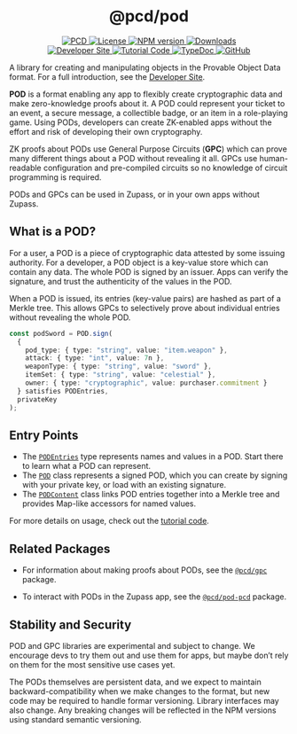 <p align="center">
    <h1 align="center">
        @pcd/pod
    </h1>
</p>

<p align="center">
    <a href="https://github.com/proofcarryingdata">
        <img alt="PCD" src="https://img.shields.io/badge/project-PCD-blue.svg?style=flat-square">
    </a>
    <a href="https://github.com/proofcarryingdata/zupass/blob/main/packages/lib/pod/LICENSE">
        <img alt="License" src="https://img.shields.io/badge/license-GPL--3.0-green.svg?style=flat-square">
    </a>
    <a href="https://www.npmjs.com/package/@pcd/pod">
        <img alt="NPM version" src="https://img.shields.io/npm/v/@pcd/pod-pcd?style=flat-square" />
    </a>
    <a href="https://npmjs.org/package/@pcd/pod">
        <img alt="Downloads" src="https://img.shields.io/npm/dm/@pcd/pod.svg?style=flat-square" />
    </a>
<br>
    <a href="https://zupass.org/pod-developers">
        <img alt="Developer Site" src="https://img.shields.io/badge/Developer_Site-green.svg?style=flat-square">
    </a>
    <a href="https://github.com/proofcarryingdata/zupass/blob/main/examples/pod-gpc-example/src/podExample.ts#L57">
        <img alt="Tutorial Code" src="https://img.shields.io/badge/Tutorial_Code-blue.svg?style=flat-square">
    </a>
    <a href="https://docs.pcd.team/modules/_pcd_pod.html">
        <img alt="TypeDoc" src="https://img.shields.io/badge/TypeDoc-purple.svg?style=flat-square">
    </a>
    <a href="https://github.com/proofcarryingdata/zupass/tree/main/packages/lib/pod">
        <img alt="GitHub" src="https://img.shields.io/badge/GitHub-grey.svg?style=flat-square">
    </a>
</p>

A library for creating and manipulating objects in the Provable Object Data
format. For a full introduction, see the
[Developer Site](https://zupass.org/pod-developers).

**POD** is a format enabling any app to flexibly create cryptographic data and
make zero-knowledge proofs about it. A POD could represent your ticket to an
event, a secure message, a collectible badge, or an item in a role-playing game.
Using PODs, developers can create ZK-enabled apps without the effort and risk of
developing their own cryptography.

ZK proofs about PODs use General Purpose Circuits (**GPC**) which can prove many
different things about a POD without revealing it all. GPCs use human-readable
configuration and pre-compiled circuits so no knowledge of circuit programming
is required.

PODs and GPCs can be used in Zupass, or in your own apps without Zupass.

## What is a POD?

For a user, a POD is a piece of cryptographic data attested by some issuing
authority. For a developer, a POD object is a key-value store which can contain
any data. The whole POD is signed by an issuer. Apps can verify the signature,
and trust the authenticity of the values in the POD.

When a POD is issued, its entries (key-value pairs) are hashed as part of a
Merkle tree. This allows GPCs to selectively prove about individual entries
without revealing the whole POD.

```TypeScript
const podSword = POD.sign(
  {
    pod_type: { type: "string", value: "item.weapon" },
    attack: { type: "int", value: 7n },
    weaponType: { type: "string", value: "sword" },
    itemSet: { type: "string", value: "celestial" },
    owner: { type: "cryptographic", value: purchaser.commitment }
  } satisfies PODEntries,
  privateKey
);
```

## Entry Points

- The [`PODEntries`](https://docs.pcd.team/types/_pcd_pod.PODEntries.html)
  type represents names and values in a POD. Start there to learn what
  a POD can represent.
- The [`POD`](https://docs.pcd.team/classes/_pcd_pod.POD.html) class represents
  a signed POD, which you can create by signing with your private key, or load
  with an existing signature.
- The [`PODContent`](https://docs.pcd.team/classes/_pcd_pod.PODContent.html)
  class links POD entries together into a Merkle tree and provides Map-like
  accessors for named values.

For more details on usage, check out the
[tutorial code](https://github.com/proofcarryingdata/zupass/blob/main/examples/pod-gpc-example/src/podExample.ts#L57).

## Related Packages

- For information about making proofs about PODs, see the
  [`@pcd/gpc`](https://github.com/proofcarryingdata/zupass/tree/main/packages/lib/gpc)
  package.

- To interact with PODs in the Zupass app, see the
  [`@pcd/pod-pcd`](https://github.com/proofcarryingdata/zupass/tree/main/packages/pcd/pod-pcd)
  package.

## Stability and Security

POD and GPC libraries are experimental and subject to change. We encourage devs
to try them out and use them for apps, but maybe don’t rely on them for the most
sensitive use cases yet.

The PODs themselves are persistent data, and we expect to maintain
backward-compatibility when we make changes to the format, but new code may be
required to handle formar versioning. Library interfaces may also change. Any
breaking changes will be reflected in the NPM versions using standard semantic
versioning.
